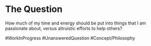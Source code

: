 # The Question
How much of my time and energy should be put into things that I am passionate about, versus altruistic efforts to help others?

#WorkInProgress #UnansweredQuestion #Concept/Philosophy 